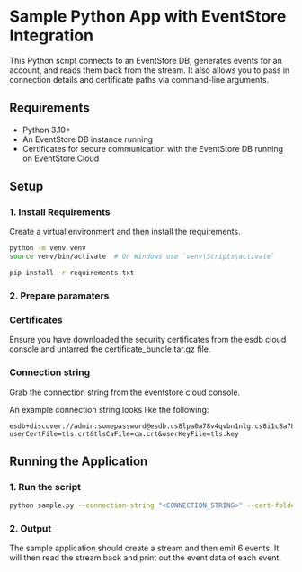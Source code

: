 # Sample Python App with EventStore Integration

This Python script connects to an EventStore DB, generates events for an account, and reads them back from the stream. It also allows you to pass in connection details and certificate paths via command-line arguments.

## Requirements

- Python 3.10+
- An EventStore DB instance running
- Certificates for secure communication with the EventStore DB running on EventStore Cloud

## Setup

### 1. Install Requirements

Create a virtual environment and then install the requirements.

```bash
python -m venv venv
source venv/bin/activate  # On Windows use `venv\Scripts\activate`

pip install -r requirements.txt
```

### 2. Prepare paramaters

### Certificates

Ensure you have downloaded the security certificates from the esdb cloud console and untarred the certificate_bundle.tar.gz file.

### Connection string

Grab the connection string from the eventstore cloud console.

An example connection string looks like the following:

```
esdb+discover://admin:somepassword@esdb.cs8lpa0a78v4qvbn1nlg.cs8i1c8a78v4qvbn1mtg.sites.dev.eventstore.cloud:2113?userCertFile=tls.crt&tlsCaFile=ca.crt&userKeyFile=tls.key
```

## Running the Application

### 1. Run the script

```bash
python sample.py --connection-string "<CONNECTION_STRING>" --cert-folder Path/to/certs
```

### 2. Output

The sample application should create a stream and then emit 6 events. It will then read the stream back and print out the event data of each event.
